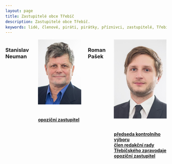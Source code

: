 ```yaml
---
layout: page
title: Zastupitelé obce Třebíč
description: Zastupitelé obce Třebíč.
keywords: lidé, členové, piráti, pirátky, příznivci, zastupitelé, Třebíč
---
```


<div class="o-section">
<div class="row"> 
<div class="columns medium-12">          
        
<div class="o-section-header o-section-header--bordered">
<h3 class="o-section__heading t-h2-super">
            Stanislav Neuman
</h3>
</div>
<div class="c-program-candidates">
<div class="c-program-candidate-badge">
<a class="c-program-candidate-badge__body" 
            href="https://trebicsko.pirati.cz/lide/stanislav-neuman/">
<div class="c-program-candidate-badge__avatar">
<img 
            src="https://raw.githubusercontent.com/pirati-web/trebicsko.pirati.cz/master/assets/img/people/stanislav-neuman.jpg" 
            alt="Stanislav Neuman" 
class="c-program-candidate-badge__avatar-image">
</div>
<div class="c-program-candidate-badge__description">
<h4 class="c-program-candidate-badge__name"><span class="c-headline-anchor">
            
</span></h4>
<strong class="c-program-candidate-badge__profession">
<br>
opoziční zastupitel            
</strong>
<p class="c-program-candidate-badge__bio">

</p>
</div>
</a>
</div>
</div>


<div class="o-section-header o-section-header--bordered">
<h3 class="o-section__heading t-h2-super">
            Roman Pašek
</h3>
</div>
<div class="c-program-candidates">
<div class="c-program-candidate-badge">
<a class="c-program-candidate-badge__body" 
            href="https://trebicsko.pirati.cz/lide/roman-pasek/">
<div class="c-program-candidate-badge__avatar">
<img 
            src="https://raw.githubusercontent.com/pirati-web/trebicsko.pirati.cz/master/assets/img/people/roman-pasek.jpg" 
            alt="Roman Pašek" 
class="c-program-candidate-badge__avatar-image">
</div>
<div class="c-program-candidate-badge__description">
<h4 class="c-program-candidate-badge__name"><span class="c-headline-anchor">
            
</span></h4>
<strong class="c-program-candidate-badge__profession">
<br>
předseda kontrolního výboru<br>
člen redakční rady Třebíčského zpravodaje<br>
opoziční zastupitel
</strong>
<p class="c-program-candidate-badge__bio">

</p>
</div>
</a>
</div>
</div>
